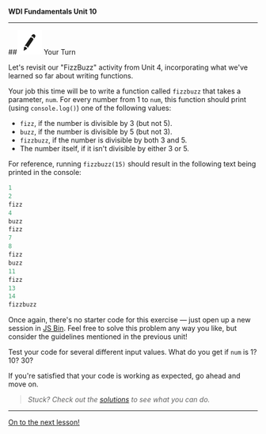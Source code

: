 **WDI Fundamentals Unit 10**

---

##![Your Turn](../assets/exercise.png) Your Turn

Let's revisit our "FizzBuzz" activity from Unit 4, incorporating what we've learned so far about writing functions.

Your job this time will be to write a function called `fizzbuzz` that takes a parameter, `num`. For every number from 1 to `num`, this function should print (using `console.log()`) one of the following values:

* `fizz`, if the number is divisible by 3 (but not 5).
* `buzz`, if the number is divisible by 5 (but not 3).
* `fizzbuzz`, if the number is divisible by both 3 and 5.
* The number itself, if it isn't divisible by either 3 or 5.

For reference, running `fizzbuzz(15)` should result in the following text being printed in the console:

```javascript
1
2
fizz
4
buzz
fizz
7
8
fizz
buzz
11
fizz
13
14
fizzbuzz
```

Once again, there's no starter code for this exercise — just open up a new session in [JS Bin](https://jsbin.com). Feel free to solve this problem any way you like, but consider the guidelines mentioned in the previous unit!

Test your code for several different input values. What do you get if `num` is 1? 10? 30?

If you're satisfied that your code is working as expected, go ahead and move on.

> *Stuck? Check out the [solutions](../exercise-solutions.md) to see what you can do.*

---

[On to the next lesson!](08_lesson.md)
